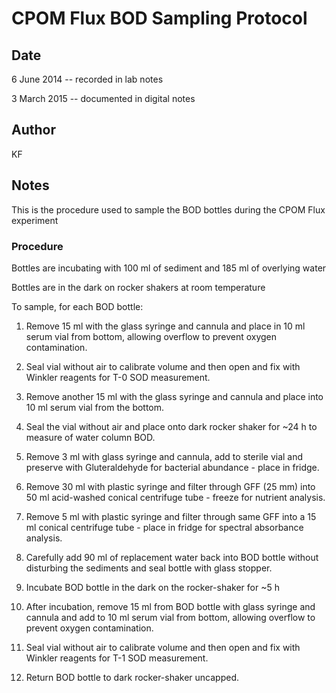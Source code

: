 # CPOM Flux BOD Sampling Protocol

## Date

6 June 2014 -- recorded in lab notes

3 March 2015 -- documented in digital notes

## Author

KF

## Notes

This is the procedure used to sample the BOD bottles during the CPOM Flux experiment

### Procedure

Bottles are incubating with 100 ml of sediment and 185 ml of overlying water

Bottles are in the dark on rocker shakers at room temperature

To sample, for each BOD bottle:

1) Remove 15 ml with the glass syringe and cannula and place in 10 ml serum vial from bottom, allowing overflow to prevent oxygen contamination.

2) Seal vial without air to calibrate volume and then open and fix with Winkler reagents for T-0 SOD measurement.

3) Remove another 15 ml with the glass syringe and cannula and place into 10 ml serum vial from the bottom.

4) Seal the vial without air and place onto dark rocker shaker for ~24 h to measure of water column BOD.

5) Remove 3 ml with glass syringe and cannula, add to sterile vial and preserve with Gluteraldehyde for bacterial abundance - place in fridge.

6) Remove 30 ml with plastic syringe and filter through GFF (25 mm) into 50 ml acid-washed conical centrifuge tube - freeze for nutrient analysis.

7) Remove 5 ml with plastic syringe and filter through same GFF into a 15 ml conical centrifuge tube - place in fridge for spectral absorbance analysis.

8) Carefully add 90 ml of replacement water back into BOD bottle without disturbing the sediments and seal bottle with glass stopper.

9) Incubate BOD bottle in the dark on the rocker-shaker for ~5 h

10) After incubation, remove 15 ml from BOD bottle with glass syringe and cannula and add to 10 ml serum vial from bottom, allowing overflow to prevent oxygen contamination.

11) Seal vial without air to calibrate volume and then open and fix with Winkler reagents for T-1 SOD measurement.

12) Return BOD bottle to dark rocker-shaker uncapped. 
